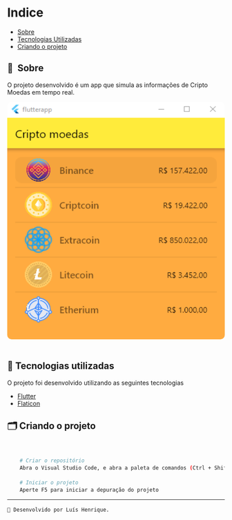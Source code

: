 # Indice

- [Sobre](#-sobre)
- [Tecnologias Utilizadas](#-tecnologias-utilizadas)
- [Criando o projeto](#-criando-o-projeto)

## 🔖&nbsp; Sobre

O projeto desenvolvido é um app que simula as informações de Cripto Moedas em tempo real.



<p align="center">
  <kbd>
    <img width="750" style="border-radius: 10px" height="550" src="./imgreadme/flutterapp.PNG" alt="Intro">
  </kbd>
  &nbsp;&nbsp;&nbsp;&nbsp;
</p>

## 🚀 Tecnologias utilizadas

O projeto foi desenvolvido utilizando as seguintes tecnologias

- [Flutter](https://flutter.dev/)
- [Flaticon](https://www.flaticon.com/)

## 🗂 Criando o projeto

```bash


    # Criar o repositório
    Abra o Visual Studio Code, e abra a paleta de comandos (Ctrl + Shift + P) e digite: Flutter: New Project
  
    # Iniciar o projeto
    Aperte F5 para iniciar a depuração do projeto 
  ```
  ---
    
    🚀 Desenvolvido por Luís Henrique.
